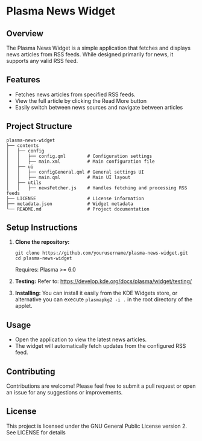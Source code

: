 # Plasma News Widget

## Overview
The Plasma News Widget is a simple application that fetches and displays news articles from RSS feeds. While designed primarily for news, it supports any valid RSS feed.

## Features
- Fetches news articles from specified RSS feeds.
- View the full article by clicking the Read More button
- Easily switch between news sources and navigate between articles

## Project Structure
```
plasma-news-widget
├── contents
│   ├── config
│   │   ├── config.qml        # Configuration settings  
│   │   ├── main.xml          # Main configuration file  
│   ├── ui
│   │   ├── configGeneral.qml # General settings UI  
│   │   ├── main.qml          # Main UI layout  
│   ├── utils
│   │   ├── newsFetcher.js    # Handles fetching and processing RSS feeds  
├── LICENSE                   # License information  
├── metadata.json             # Widget metadata  
└── README.md                 # Project documentation  
```

## Setup Instructions
1. **Clone the repository:**
   ```
   git clone https://github.com/yourusername/plasma-news-widget.git
   cd plasma-news-widget
   ```
   Requires:  Plasma >= 6.0

2. **Testing:**
   Refer to: https://develop.kde.org/docs/plasma/widget/testing/

3. **Installing:**
   You can install it easily from the KDE Widgets store, or alternative you can execute `plasmapkg2 -i .` in the root directory of the applet.

## Usage
- Open the application to view the latest news articles.
- The widget will automatically fetch updates from the configured RSS feed.

## Contributing
Contributions are welcome! Please feel free to submit a pull request or open an issue for any suggestions or improvements.

## License
This project is licensed under the GNU General Public License version 2. See LICENSE for details